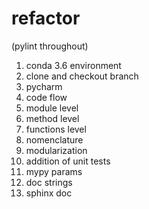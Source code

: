 # refactor
(pylint throughout)
1. conda 3.6 environment
2. clone and checkout branch
3. pycharm
4. code flow
5. module level
6. method level
7. functions level
8. nomenclature
9. modularization
10. addition of unit tests
11. mypy params
12. doc strings
13. sphinx doc
